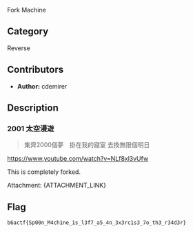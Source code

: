 Fork Machine

## Category

Reverse

## Contributors

-   **Author:** cdemirer

## Description
### 2001 太空漫遊

> 集齊2000個夢　掛在我的寢室
> 去換無限個明日

https://www.youtube.com/watch?v=NLf8xl3vUfw

This is completely forked.

Attachment: {ATTACHMENT_LINK}

## Flag

`b6actf{Sp00n_M4ch1ne_1s_l3f7_a5_4n_3x3rc1s3_7o_th3_r34d3r}`
